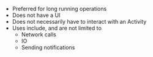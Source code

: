 * Preferred for long running operations
* Does not have a UI
* Does not necessarily have to interact with an Activity
* Uses include, and are not limited to
  * Network calls
  * IO
  * Sending notifications
